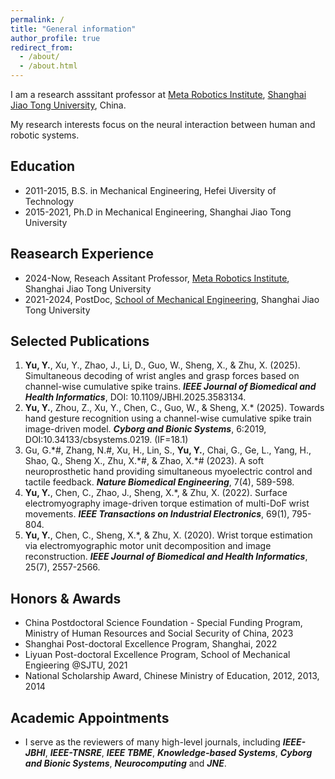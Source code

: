 ```yaml
---
permalink: /
title: "General information"
author_profile: true
redirect_from: 
  - /about/
  - /about.html
---
```

I am a research asssitant professor at [Meta Robotics Institute](https://mri.sjtu.edu.cn/), [Shanghai Jiao Tong University](https://www.sjtu.edu.cn/), China.

My research interests focus on the neural interaction between human and robotic systems. 

Education
------
- 2011-2015, B.S. in Mechanical Engineering, Hefei Uiversity of Technology
- 2015-2021, Ph.D in Mechanical Engineering, Shanghai Jiao Tong University

Reasearch Experience
------
- 2024-Now, Reseach Assitant Professor, [Meta Robotics Institute](https://mri.sjtu.edu.cn/), Shanghai Jiao Tong University
- 2021-2024, PostDoc, [School of Mechanical Engineering](https://me.sjtu.edu.cn/), Shanghai Jiao Tong University

Selected Publications
------
1. **Yu, Y.**, Xu, Y., Zhao, J., Li, D., Guo, W., Sheng, X., & Zhu, X. (2025). Simultaneous decoding of wrist angles and grasp forces based on channel-wise cumulative spike trains. ***IEEE Journal of Biomedical and Health Informatics***, DOI: 10.1109/JBHI.2025.3583134.
2. **Yu, Y.**, Zhou, Z., Xu, Y., Chen, C., Guo, W., & Sheng, X.* (2025). Towards hand gesture recognition using a channel-wise cumulative spike train image-driven model. ***Cyborg and Bionic Systems***, 6:2019, DOI:10.34133/cbsystems.0219. (IF=18.1)
3. Gu, G.\*\#, Zhang, N.\#, Xu, H., Lin, S., **Yu, Y.**, Chai, G., Ge, L., Yang, H., Shao, Q., Sheng X., Zhu, X.\*\#, & Zhao, X.\*\# (2023). A soft neuroprosthetic hand providing simultaneous myoelectric control and tactile feedback. ***Nature Biomedical Engineering***, 7(4), 589-598.
4. **Yu, Y.**, Chen, C., Zhao, J., Sheng, X.*, & Zhu, X. (2022). Surface electromyography image-driven torque estimation of multi-DoF wrist movements. ***IEEE Transactions on Industrial Electronics***, 69(1), 795-804.
5. **Yu, Y.**, Chen, C., Sheng, X.*, & Zhu, X. (2020). Wrist torque estimation via electromyographic motor unit decomposition and image reconstruction. ***IEEE Journal of Biomedical and Health Informatics***, 25(7), 2557-2566.

Honors & Awards
------
- China Postdoctoral Science Foundation - Special Funding Program, Ministry of Human Resources and Social Security of China, 2023
- Shanghai Post-doctoral Excellence Program, Shanghai, 2022
- Liyuan Post-doctoral Excellence Program, School of Mechanical Engieering @SJTU, 2021
- National Scholarship Award, Chinese Ministry of Education, 2012, 2013, 2014

Academic Appointments
------
- I serve as the reviewers of many high-level journals, including ***IEEE-JBHI***, ***IEEE-TNSRE***, ***IEEE TBME***, ***Knowledge-based Systems***, ***Cyborg and Bionic Systems***, ***Neurocomputing*** and ***JNE***.
